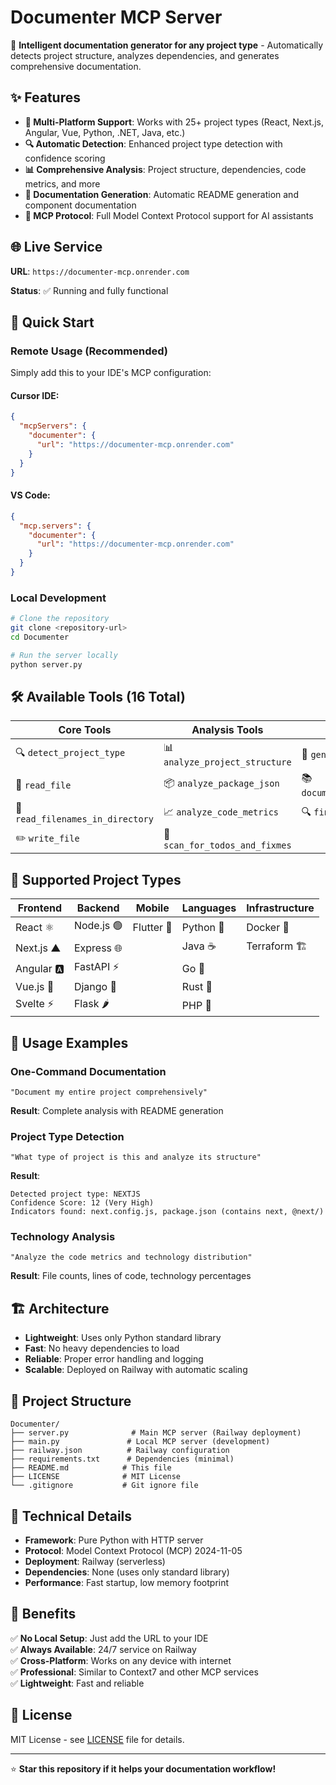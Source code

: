 # Documenter MCP Server

🚀 **Intelligent documentation generator for any project type** - Automatically detects project structure, analyzes dependencies, and generates comprehensive documentation.

## ✨ **Features**

- **🎯 Multi-Platform Support**: Works with 25+ project types (React, Next.js, Angular, Vue, Python, .NET, Java, etc.)
- **🔍 Automatic Detection**: Enhanced project type detection with confidence scoring
- **📊 Comprehensive Analysis**: Project structure, dependencies, code metrics, and more
- **📝 Documentation Generation**: Automatic README generation and component documentation
- **🔧 MCP Protocol**: Full Model Context Protocol support for AI assistants

## 🌐 **Live Service**

**URL**: `https://documenter-mcp.onrender.com`

**Status**: ✅ Running and fully functional

## 🚀 **Quick Start**

### **Remote Usage (Recommended)**
Simply add this to your IDE's MCP configuration:

#### **Cursor IDE:**
```json
{
  "mcpServers": {
    "documenter": {
      "url": "https://documenter-mcp.onrender.com"
    }
  }
}
```

#### **VS Code:**
```json
{
  "mcp.servers": {
    "documenter": {
      "url": "https://documenter-mcp.onrender.com"
    }
  }
}
```

### **Local Development**
```bash
# Clone the repository
git clone <repository-url>
cd Documenter

# Run the server locally
python server.py
```

## 🛠️ **Available Tools (16 Total)**

| **Core Tools** | **Analysis Tools** | **Documentation Tools** |
|----------------|-------------------|------------------------|
| 🔍 `detect_project_type` | 📊 `analyze_project_structure` | 📝 `generate_project_readme` |
| 📄 `read_file` | 📦 `analyze_package_json` | 📚 `document_project_comprehensive` |
| 📂 `read_filenames_in_directory` | 📈 `analyze_code_metrics` | 🔍 `find_files_by_pattern` |
| ✏️ `write_file` | 🐛 `scan_for_todos_and_fixmes` | |

## 🎯 **Supported Project Types**

| **Frontend** | **Backend** | **Mobile** | **Languages** | **Infrastructure** |
|--------------|-------------|------------|---------------|-------------------|
| React ⚛️ | Node.js 🟢 | Flutter 📱 | Python 🐍 | Docker 🐳 |
| Next.js ▲ | Express 🌐 | | Java ☕ | Terraform 🏗️ |
| Angular 🅰️ | FastAPI ⚡ | | Go 🐹 | |
| Vue.js 🖖 | Django 🎸 | | Rust 🦀 | |
| Svelte ⚡ | Flask 🌶️ | | PHP 🐘 | |

## 📖 **Usage Examples**

### **One-Command Documentation**
```
"Document my entire project comprehensively"
```
**Result**: Complete analysis with README generation

### **Project Type Detection**
```
"What type of project is this and analyze its structure"
```
**Result**: 
```
Detected project type: NEXTJS
Confidence Score: 12 (Very High)
Indicators found: next.config.js, package.json (contains next, @next/)
```

### **Technology Analysis**
```
"Analyze the code metrics and technology distribution"
```
**Result**: File counts, lines of code, technology percentages

## 🏗️ **Architecture**

- **Lightweight**: Uses only Python standard library
- **Fast**: No heavy dependencies to load
- **Reliable**: Proper error handling and logging
- **Scalable**: Deployed on Railway with automatic scaling

## 📁 **Project Structure**

```
Documenter/
├── server.py              # Main MCP server (Railway deployment)
├── main.py               # Local MCP server (development)
├── railway.json          # Railway configuration
├── requirements.txt      # Dependencies (minimal)
├── README.md            # This file
├── LICENSE              # MIT License
└── .gitignore           # Git ignore file
```

## 🔧 **Technical Details**

- **Framework**: Pure Python with HTTP server
- **Protocol**: Model Context Protocol (MCP) 2024-11-05
- **Deployment**: Railway (serverless)
- **Dependencies**: None (uses only standard library)
- **Performance**: Fast startup, low memory footprint

## 🎉 **Benefits**

✅ **No Local Setup**: Just add the URL to your IDE  
✅ **Always Available**: 24/7 service on Railway  
✅ **Cross-Platform**: Works on any device with internet  
✅ **Professional**: Similar to Context7 and other MCP services  
✅ **Lightweight**: Fast and reliable  

## 📄 **License**

MIT License - see [LICENSE](LICENSE) file for details.

---

⭐ **Star this repository if it helps your documentation workflow!**


